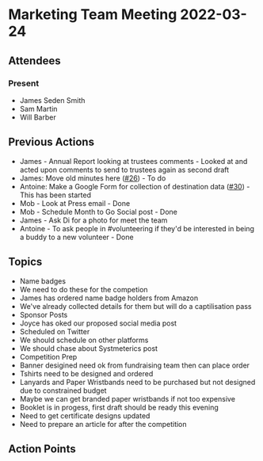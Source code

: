 # Marketing Team Meeting 2022-03-24

## Attendees

### Present

- James Seden Smith
- Sam Martin
- Will Barber

## Previous Actions

- James - Annual Report looking at trustees comments - Looked at and acted upon comments to send to trustees again as second draft
- James: Move old minutes here ([#26](https://github.com/srobo/marketing-team-minutes/issues/26)) - To do
- Antoine: Make a Google Form for collection of destination data ([#30](https://github.com/srobo/marketing-team-minutes/issues/30)) - This has been started
- Mob - Look at Press email - Done 
- Mob - Schedule Month to Go Social post - Done
- James - Ask Di for a photo for meet the team
- Antoine - To ask people in #volunteering if they'd be interested in being a buddy to a new volunteer - Done

## Topics

- Name badges
 - We need to do these for the competion
 - James has ordered name badge holders from Amazon
 - We've already collected details for them but will do a captilisation pass
- Sponsor Posts
 - Joyce has oked our proposed social media post
  -  Scheduled on Twitter
  - We should schedule on other platforms
 - We should chase about Systmeterics post 
- Competition Prep
 - Banner desigined need ok from fundraising team then can place order
 - Tshirts need to be designed and ordered
 - Lanyards and Paper Wristbands need to be purchased but not designed due to constrained budget
  - Maybe we can get branded paper wristbands if not too expensive
 - Booklet is in progess, first draft should be ready this evening
 - Need to get certificate designs updated
 - Need to prepare an article for after the competition

## Action Points
